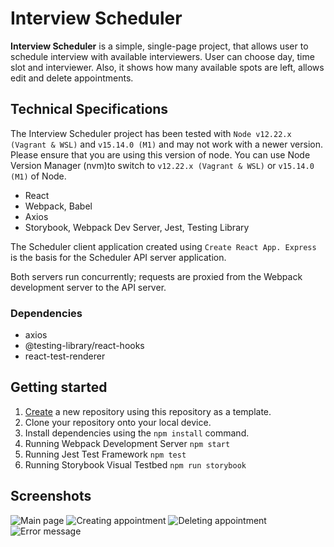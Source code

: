 # Interview Scheduler
**Interview Scheduler** is a simple, single-page project, that allows user to schedule interview with available interviewers. User can choose day, time slot and interviewer. Also, it shows how many available spots are left, allows edit and delete appointments.

## Technical Specifications

The Interview Scheduler project has been tested with `Node v12.22.x (Vagrant & WSL)` and `v15.14.0 (M1)` and may not work with a newer version. Please ensure that you are using this version of node. You can use Node Version Manager (nvm)to switch to `v12.22.x (Vagrant & WSL)` or `v15.14.0 (M1)` of Node.
* React
* Webpack, Babel
* Axios
* Storybook, Webpack Dev Server, Jest, Testing Library

The Scheduler client application created using `Create React App. Express` is the basis for the Scheduler API server application.

Both servers run concurrently; requests are proxied from the Webpack development server to the API server.
### Dependencies
* axios
* @testing-library/react-hooks
* react-test-renderer

## Getting started
1. [Create](https://docs.github.com/en/repositories/creating-and-managing-repositories/creating-a-repository-from-a-template) a new repository using this repository as a template.
2. Clone your repository onto your local device.
3. Install dependencies using the `npm install` command.
4. Running Webpack Development Server `npm start`
5. Running Jest Test Framework `npm test`
6. Running Storybook Visual Testbed `npm run storybook`
## Screenshots
![Main page](https://github.com/woodenonesie/Sheduler/blob/master/Docs/Main%20page.jpg?raw=true)
![Creating appointment](https://github.com/woodenonesie/Sheduler/blob/master/Docs/Creating%20appointment.jpg?raw=true)
![Deleting appointment](https://github.com/woodenonesie/Sheduler/blob/master/Docs/Deleting%20appointment.jpg?raw=true)
![Error message](https://github.com/woodenonesie/Sheduler/blob/master/Docs/Error.jpg?raw=true)
